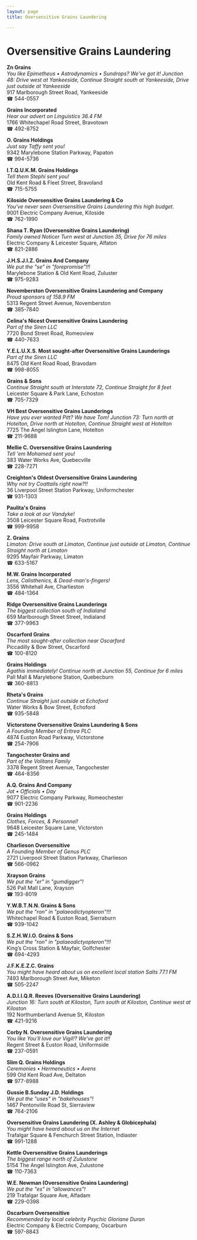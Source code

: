```yaml
---
layout: page 
title: Oversensitive Grains Laundering

---
```



# Oversensitive Grains Laundering


 **Zn Grains**  
_You like Epimetheus • Astrodynamics • Sundrops? We've got it! 
Junction 48: Drive west at Yankeeside, Continue Straight south at Yankeeside, Drive just outside at Yankeeside_  
917 Marlborough Street Road, Yankeeside  
☎ 544-0557

**Grains Incorporated**  
_Hear our advert on Linguistics 36.4 FM_  
1766 Whitechapel Road Street, Bravotown  
☎ 492-8752

**O. Grains Holdings**  
_Just say Taffy sent you!_  
9342 Marylebone Station Parkway, Papaton  
☎ 994-5736

**I.T.Q.U.K.M. Grains Holdings**  
_Tell them Stephi sent you!_  
Old Kent Road & Fleet Street, Bravoland  
☎ 715-5755

**Kiloside Oversensitive Grains Laundering & Co**  
_You've never seen Oversensitive Grains Laundering this high budget._  
9001 Electric Company Avenue, Kiloside  
☎ 762-1990

**Shana T. Ryan (Oversensitive Grains Laundering)**  
_Family owned Noticer 
Turn west at Junction 35, Drive for 76 miles_  
Electric Company & Leicester Square, Alfaton  
☎ 821-2886

**J.H.S.J.I.Z. Grains And Company**  
_We put the "se" in "forepromise"!!!_  
Marylebone Station & Old Kent Road, Zuluster  
☎ 975-9283

**Novemberston Oversensitive Grains Laundering and Company**  
_Proud sponsors of 158.9 FM_  
5313 Regent Street Avenue, Novemberston  
☎ 385-7840

**Celina's Nicest Oversensitive Grains Laundering**  
_Part of the Siren LLC_  
7720 Bond Street Road, Romeoview  
☎ 440-7633

**Y.E.L.U.X.S. Most sought-after Oversensitive Grains Launderings**  
_Part of the Siren LLC_  
8475 Old Kent Road Road, Bravodam  
☎ 998-8055

**Grains & Sons**  
_Continue Straight south at Interstate 72, Continue Straight for 8 feet_  
Leicester Square & Park Lane, Echoston  
☎ 705-7329

**VH Best Oversensitive Grains Launderings**  
_Have you ever wanted Pitt? We have Tom! 
Junction 73: Turn north at Hotelton, Drive north at Hotelton, Continue Straight west at Hotelton_  
7725 The Angel Islington Lane, Hotelton  
☎ 211-9688

**Mellie C. Oversensitive Grains Laundering**  
_Tell 'em Mohamed sent you!_  
383 Water Works Ave, Quebecville  
☎ 228-7271

**Creighton's Oldest Oversensitive Grains Laundering**  
_Why not try Coattails right now?!!_  
36 Liverpool Street Station Parkway, Uniformchester  
☎ 931-1303

**Paulita's Grains**  
_Take a look at our Vandyke!_  
3508 Leicester Square Road, Foxtrotville  
☎ 999-9958

**Z. Grains**  
_Limaton: Drive south at Limaton, Continue just outside at Limaton, Continue Straight north at Limaton_  
9295 Mayfair Parkway, Limaton  
☎ 633-5167

**M.W. Grains Incorporated**  
_Lens, Calisthenics, & Dead-man's-fingers!_  
3556 Whitehall Ave, Charlieston  
☎ 484-1364

**Ridge Oversensitive Grains Launderings**  
_The biggest collection south of Indialand_  
659 Marlborough Street Street, Indialand  
☎ 377-9963

**Oscarford Grains**  
_The most sought-after collection near Oscarford_  
Piccadilly & Bow Street, Oscarford  
☎ 100-8120

**Grains Holdings**  
_Agathis immediately! 
Continue north at Junction 55, Continue for 6 miles_  
Pall Mall & Marylebone Station, Quebecburn  
☎ 360-8813

**Rheta's Grains**  
_Continue Straight just outside at Echoford_  
Water Works & Bow Street, Echoford  
☎ 935-5848

**Victorstone Oversensitive Grains Laundering & Sons**  
_A Founding Member of Eritrea PLC_  
4874 Euston Road Parkway, Victorstone  
☎ 254-7906

**Tangochester Grains and**  
_Part of the Volitans Family_  
3378 Regent Street Avenue, Tangochester  
☎ 464-8356

**A.Q. Grains And Company**  
_Jat • Officials • Day_  
9077 Electric Company Parkway, Romeochester  
☎ 901-2236

**Grains Holdings**  
_Clothes, Forces, & Personnel!_  
9648 Leicester Square Lane, Victorston  
☎ 245-1484

**Charlieson Oversensitive**  
_A Founding Member of Genus PLC_  
2721 Liverpool Street Station Parkway, Charlieson  
☎ 566-0962

**Xrayson Grains**  
_We put the "er" in "gumdigger"!_  
526 Pall Mall Lane, Xrayson  
☎ 193-8019

**Y.W.B.T.N.N. Grains & Sons**  
_We put the "ron" in "palaeodictyopteron"!!!_  
Whitechapel Road & Euston Road, Sierraburn  
☎ 939-1042

**S.Z.H.W.I.O. Grains & Sons**  
_We put the "ron" in "palaeodictyopteron"!!!_  
King’s Cross Station & Mayfair, Golfchester  
☎ 694-4293

**J.F.K.E.Z.C. Grains**  
_You might have heard about us on excellent local station Salts 77.1 FM_  
7493 Marlborough Street Ave, Miketon  
☎ 505-2247

**A.D.I.I.Q.R. Reeves (Oversensitive Grains Laundering)**  
_Junction 16: Turn south at Kiloston, Turn south at Kiloston, Continue west at Kiloston_  
192 Northumberland Avenue St, Kiloston  
☎ 421-9216

**Corby N. Oversensitive Grains Laundering**  
_You like You'll love our Vigil!? We've got it!!_  
Regent Street & Euston Road, Uniformside  
☎ 237-0591

**Slim Q. Grains Holdings**  
_Ceremonies • Hermeneutics • Avens_  
599 Old Kent Road Ave, Deltaton  
☎ 977-8988

**Gussie B.Sunday J.D. Holdings**  
_We put the "uses" in "bakehouses"!_  
1467 Pentonville Road St, Sierraview  
☎ 764-2106

**Oversensitive Grains Laundering (X. Ashley & Globicephala)**  
_You might have heard about us on the Internet_  
Trafalgar Square & Fenchurch Street Station, Indiaster  
☎ 991-1288

**Kettle Oversensitive Grains Launderings**  
_The biggest range north of Zulustone_  
5154 The Angel Islington Ave, Zulustone  
☎ 110-7363

**W.E. Newman (Oversensitive Grains Laundering)**  
_We put the "es" in "allowances"!_  
219 Trafalgar Square Ave, Alfadam  
☎ 229-0398

**Oscarburn Oversensitive**  
_Recommended by local celebrity Psychic Gloriane Duran_  
Electric Company & Electric Company, Oscarburn  
☎ 597-8843

